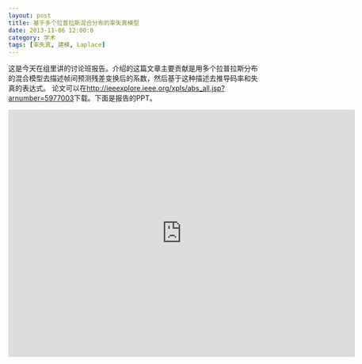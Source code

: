 ```yaml
---
layout: post
title: 基于多个拉普拉斯混合分布的率失真模型
date: 2013-11-06 12:00:0
category: 学术
tags: [率失真, 建模, Laplace]
---
```


这是今天在组里讲的讨论班报告。介绍的这篇文章主要贡献是用多个拉普拉斯分布的混合模型去描述帧间预测残差变换后的系数，然后基于这种描述去推导码率和失真的表达式。
论文可以在<http://ieeexplore.ieee.org/xpls/abs_all.jsp?arnumber=5977003>下载。下面是报告的PPT。

<!--more-->
<iframe src="https://skydrive.live.com/embed?cid=8B504C1595CD3973&amp;resid=8B504C1595CD3973%2126384&amp;authkey=AKy2q0QsXIR-Iqo&amp;em=2" width="700" height="500" frameborder="0" scrolling="no"> </iframe>

